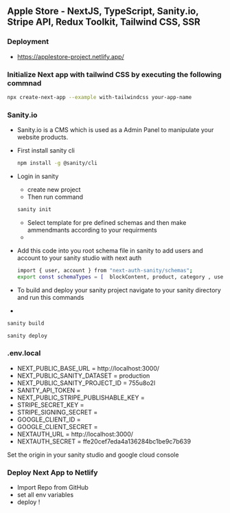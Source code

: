## Apple Store - NextJS, TypeScript, Sanity.io, Stripe API, Redux Toolkit, Tailwind CSS, SSR 

### Deployment
  - https://applestore-project.netlify.app/

### Initialize Next app with tailwind CSS by executing the following commnad
``` bash
npx create-next-app --example with-tailwindcss your-app-name
```
### Sanity.io
- Sanity.io is a CMS which is used as a Admin Panel to manipulate your website products.
- First install sanity cli
  ```bash
  npm install -g @sanity/cli
  ```
- Login in sanity 
  - create new project
  - Then run command
  ```bash
  sanity init
  ```
  - Select template for pre defined schemas and then make ammendmants according to your requirments
  - 
- Add this code into you root schema file in sanity to add users and account to your sanity studio with next auth

  ```bash
  import { user, account } from "next-auth-sanity/schemas";
  export const schemaTypes = [  blockContent, product, category , user, account]
  ```
  
 - To build and deploy your sanity project navigate to your sanity directory and run this commands
 - 
 ```bash
 sanity build
 ```
 ```bash
 sanity deploy
 ```
 
### .env.local
- NEXT_PUBLIC_BASE_URL = http://localhost:3000/
- NEXT_PUBLIC_SANITY_DATASET = production 
- NEXT_PUBLIC_SANITY_PROJECT_ID = 755u8o2l
- SANITY_API_TOKEN = 
- NEXT_PUBLIC_STRIPE_PUBLISHABLE_KEY = 
- STRIPE_SECRET_KEY = 
- STRIPE_SIGNING_SECRET = 
- GOOGLE_CLIENT_ID = 
- GOOGLE_CLIENT_SECRET = 
- NEXTAUTH_URL = http://localhost:3000/
- NEXTAUTH_SECRET = ffe20cef7eda4a136284bc1be9c7b639

Set the origin in your sanity studio and google cloud console 

### Deploy Next App to Netlify
- Import Repo from GitHub
- set all env variables
- deploy !
 

